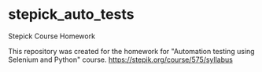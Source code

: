# stepick_auto_tests
Stepick Course Homework 

This repository was created for the homework for "Automation testing using Selenium and Python" course.
https://stepik.org/course/575/syllabus
